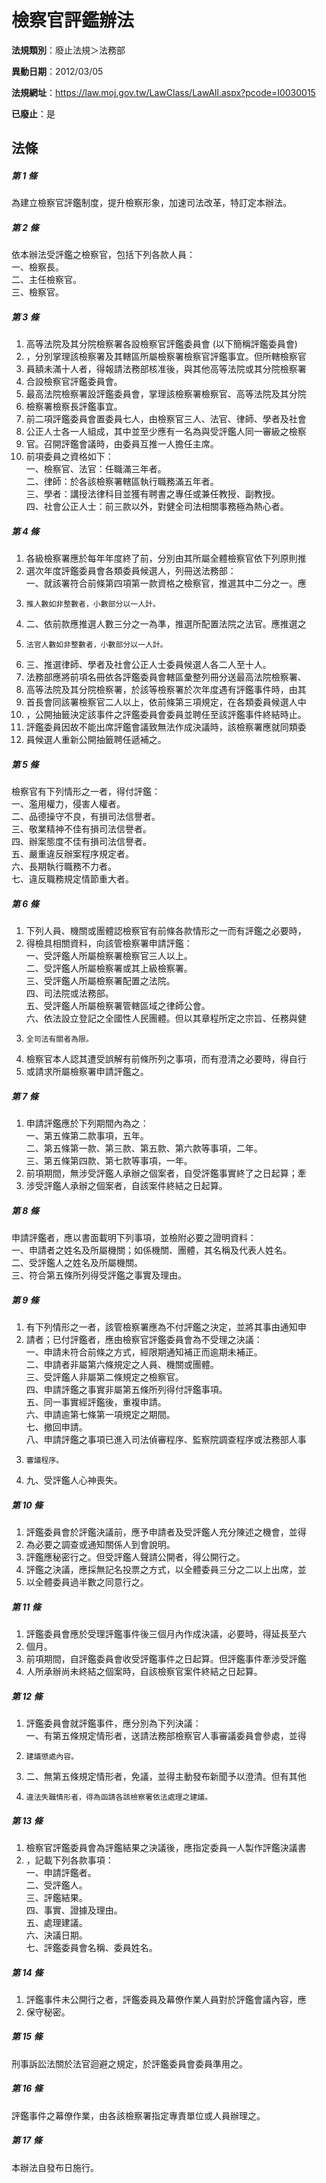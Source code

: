# 檢察官評鑑辦法

**法規類別**：廢止法規＞法務部

**異動日期**：2012/03/05  

**法規網址**：https://law.moj.gov.tw/LawClass/LawAll.aspx?pcode=I0030015

**已廢止**：是



## 法條
##### 第 1 條
為建立檢察官評鑑制度，提升檢察形象，加速司法改革，特訂定本辦法。

##### 第 2 條
依本辦法受評鑑之檢察官，包括下列各款人員：  
一、檢察長。  
二、主任檢察官。  
三、檢察官。

##### 第 3 條
1. 高等法院及其分院檢察署各設檢察官評鑑委員會 (以下簡稱評鑑委員會)
1. ，分別掌理該檢察署及其轄區所屬檢察署檢察官評鑑事宜。但所轄檢察官
1. 員額未滿十人者，得報請法務部核准後，與其他高等法院或其分院檢察署
1. 合設檢察官評鑑委員會。
1. 最高法院檢察署設評鑑委員會，掌理該檢察署檢察官、高等法院及其分院
1. 檢察署檢察長評鑑事宜。
1. 前二項評鑑委員會置委員七人，由檢察官三人、法官、律師、學者及社會
1. 公正人士各一人組成，其中並至少應有一名為與受評鑑人同一審級之檢察
1. 官。召開評鑑會議時，由委員互推一人擔任主席。
1. 前項委員之資格如下：  
一、檢察官、法官：任職滿三年者。  
二、律師：於各該檢察署轄區執行職務滿五年者。  
三、學者：講授法律科目並獲有聘書之專任或兼任教授、副教授。  
四、社會公正人士：前三款以外，對健全司法相關事務極為熱心者。

##### 第 4 條
1. 各級檢察署應於每年年度終了前，分別由其所屬全體檢察官依下列原則推
1. 選次年度評鑑委員會各類委員候選人，列冊送法務部：  
一、就該署符合前條第四項第一款資格之檢察官，推選其中二分之一。應
1.     推人數如非整數者，小數部分以一人計。
1. 二、依前款應推選人數三分之一為準，推選所配置法院之法官。應推選之
1.     法官人數如非整數者，小數部分以一人計。
1. 三、推選律師、學者及社會公正人士委員候選人各二人至十人。
1. 法務部應將前項名冊依各評鑑委員會轄區彙整列冊分送最高法院檢察署、
1. 高等法院及其分院檢察署，於該等檢察署於次年度遇有評鑑事件時，由其
1. 首長會同該署檢察官二人以上，依前條第三項規定，在各類委員候選人中
1. ，公開抽籤決定該事件之評鑑委員會委員並聘任至該評鑑事件終結時止。
1. 評鑑委員因故不能出席評鑑會議致無法作成決議時，該檢察署應就同類委
1. 員候選人重新公開抽籤聘任遞補之。

##### 第 5 條
檢察官有下列情形之一者，得付評鑑：  
一、濫用權力，侵害人權者。  
二、品德操守不良，有損司法信譽者。  
三、敬業精神不佳有損司法信譽者。  
四、辦案態度不佳有損司法信譽者。  
五、嚴重違反辦案程序規定者。  
六、長期執行職務不力者。  
七、違反職務規定情節重大者。

##### 第 6 條
1. 下列人員、機關或團體認檢察官有前條各款情形之一而有評鑑之必要時，
1. 得檢具相關資料，向該管檢察署申請評鑑：  
一、受評鑑人所屬檢察署檢察官三人以上。  
二、受評鑑人所屬檢察署或其上級檢察署。  
三、受評鑑人所屬檢察署配置之法院。  
四、司法院或法務部。  
五、受評鑑人所屬檢察署管轄區域之律師公會。  
六、依法設立登記之全國性人民團體。但以其章程所定之宗旨、任務與健
1.     全司法有關者為限。
1. 檢察官本人認其遭受誤解有前條所列之事項，而有澄清之必要時，得自行
1. 或請求所屬檢察署申請評鑑之。

##### 第 7 條
1. 申請評鑑應於下列期間內為之：  
一、第五條第二款事項，五年。  
二、第五條第一款、第三款、第五款、第六款等事項，二年。  
三、第五條第四款、第七款等事項，一年。
1. 前項期間，無涉受評鑑人承辦之個案者，自受評鑑事實終了之日起算；牽
1. 涉受評鑑人承辦之個案者，自該案件終結之日起算。

##### 第 8 條
申請評鑑者，應以書面載明下列事項，並檢附必要之證明資料：  
一、申請者之姓名及所屬機關；如係機關、團體，其名稱及代表人姓名。  
二、受評鑑人之姓名及所屬機關。  
三、符合第五條所列得受評鑑之事實及理由。

##### 第 9 條
1. 有下列情形之一者，該管檢察署應為不付評鑑之決定，並將其事由通知申
1. 請者；已付評鑑者，應由檢察官評鑑委員會為不受理之決議：  
一、申請未符合前條之方式，經限期通知補正而逾期未補正。  
二、申請者非屬第六條規定之人員、機關或團體。  
三、受評鑑人非屬第二條規定之檢察官。  
四、申請評鑑之事實非屬第五條所列得付評鑑事項。  
五、同一事實經評鑑後，重複申請。  
六、申請逾第七條第一項規定之期間。  
七、撤回申請。  
八、申請評鑑之事項已進入司法偵審程序、監察院調查程序或法務部人事
1.     審議程序。
1. 九、受評鑑人心神喪失。

##### 第 10 條
1. 評鑑委員會於評鑑決議前，應予申請者及受評鑑人充分陳述之機會，並得
1. 為必要之調查或通知關係人到會說明。
1. 評鑑應秘密行之。但受評鑑人聲請公開者，得公開行之。
1. 評鑑之決議，應採無記名投票之方式，以全體委員三分之二以上出席，並
1. 以全體委員過半數之同意行之。

##### 第 11 條
1. 評鑑委員會應於受理評鑑事件後三個月內作成決議，必要時，得延長至六
1. 個月。
1. 前項期間，自評鑑委員會收受評鑑事件之日起算。但評鑑事件牽涉受評鑑
1. 人所承辦尚未終結之個案時，自該檢察官案件終結之日起算。

##### 第 12 條
1. 評鑑委員會就評鑑事件，應分別為下列決議：  
一、有第五條規定情形者，送請法務部檢察官人事審議委員會參處，並得
1.     建議懲處內容。
1. 二、無第五條規定情形者，免議，並得主動發布新聞予以澄清。但有其他
1.     違法失職情形者，得為函請各該檢察署依法處理之建議。

##### 第 13 條
1. 檢察官評鑑委員會為評鑑結果之決議後，應指定委員一人製作評鑑決議書
1. ，記載下列各款事項：  
一、申請評鑑者。  
二、受評鑑人。  
三、評鑑結果。  
四、事實、證據及理由。  
五、處理建議。  
六、決議日期。  
七、評鑑委員會名稱、委員姓名。

##### 第 14 條
1. 評鑑事件未公開行之者，評鑑委員及幕僚作業人員對於評鑑會議內容，應
1. 保守秘密。

##### 第 15 條
刑事訴訟法關於法官迴避之規定，於評鑑委員會委員準用之。

##### 第 16 條
評鑑事件之幕僚作業，由各該檢察署指定專責單位或人員辦理之。

##### 第 17 條
本辦法自發布日施行。


